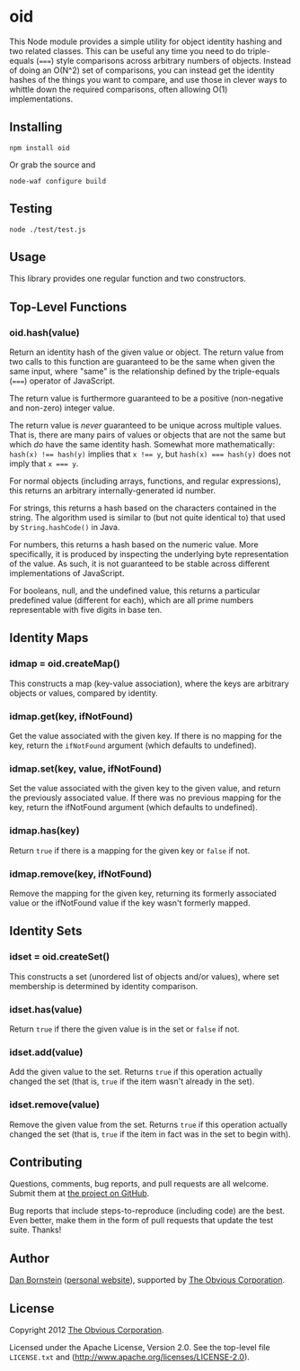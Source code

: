 oid
===

This Node module provides a simple utility for object identity hashing
and two related classes. This can be useful any time you need to do
triple-equals (`===`) style comparisons across arbitrary numbers of
objects. Instead of doing an O(N^2) set of comparisons, you can
instead get the identity hashes of the things you want to compare, and
use those in clever ways to whittle down the required comparisons,
often allowing O(1) implementations.


Installing
----------

```shell
npm install oid
```

Or grab the source and

```shell
node-waf configure build
```

Testing
-------

```shell
node ./test/test.js
```

Usage
-----

This library provides one regular function and two constructors.

Top-Level Functions
-------------------

### oid.hash(value)

Return an identity hash of the given value or object. The return value
from two calls to this function are guaranteed to be the same when
given the same input, where "same" is the relationship defined by the
triple-equals (`===`) operator of JavaScript.

The return value is furthermore guaranteed to be a positive
(non-negative and non-zero) integer value.

The return value is *never* guaranteed to be unique across multiple
values. That is, there are many pairs of values or objects that are
not the same but which *do* have the same identity hash. Somewhat
more mathematically: `hash(x) !== hash(y)` implies that `x !== y`, but
`hash(x) === hash(y)` does not imply that `x === y`.

For normal objects (including arrays, functions, and regular
expressions), this returns an arbitrary internally-generated id
number.

For strings, this returns a hash based on the characters contained in
the string. The algorithm used is similar to (but not quite identical
to) that used by `String.hashCode()` in Java.

For numbers, this returns a hash based on the numeric value. More specifically,
it is produced by inspecting the underlying byte representation of the
value. As such, it is not guaranteed to be stable across different
implementations of JavaScript.

For booleans, null, and the undefined value, this returns a particular
predefined value (different for each), which are all prime numbers
representable with five digits in base ten.

Identity Maps
-------------

### idmap = oid.createMap()

This constructs a map (key-value association), where the keys are
arbitrary objects or values, compared by identity.

### idmap.get(key, ifNotFound)

Get the value associated with the given key. If there is no mapping
for the key, return the `ifNotFound` argument (which defaults to
undefined).

### idmap.set(key, value, ifNotFound)

Set the value associated with the given key to the given value, and
return the previously associated value. If there was no previous
mapping for the key, return the ifNotFound argument (which defaults to
undefined).

### idmap.has(key)

Return `true` if there is a mapping for the given key or `false`
if not.

### idmap.remove(key, ifNotFound)

Remove the mapping for the given key, returning its formerly
associated value or the ifNotFound value if the key wasn't formerly
mapped.

Identity Sets
-------------

### idset = oid.createSet()

This constructs a set (unordered list of objects and/or values),
where set membership is determined by identity comparison.

### idset.has(value)

Return `true` if there the given value is in the set or `false` if not.

### idset.add(value)

Add the given value to the set. Returns `true` if this operation
actually changed the set (that is, `true` if the item wasn't already
in the set).

### idset.remove(value)

Remove the given value from the set. Returns `true` if this operation
actually changed the set (that is, `true` if the item in fact was in
the set to begin with).


Contributing
------------

Questions, comments, bug reports, and pull requests are all welcome.
Submit them at [the project on GitHub](https://github.com/Obvious/oid/).

Bug reports that include steps-to-reproduce (including code) are the
best. Even better, make them in the form of pull requests that update
the test suite. Thanks!

Author
------

[Dan Bornstein](https://github.com/danfuzz)
([personal website](http://www.milk.com/)), supported by
[The Obvious Corporation](http://obvious.com/).

License
-------

Copyright 2012 [The Obvious Corporation](http://obvious.com/).

Licensed under the Apache License, Version 2.0. 
See the top-level file `LICENSE.txt` and
(http://www.apache.org/licenses/LICENSE-2.0).
